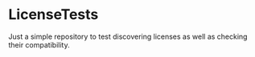 # LicenseTests

Just a simple repository to test discovering licenses as well as checking their compatibility.
